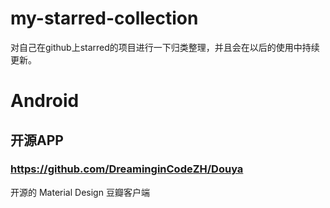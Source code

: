 # my-starred-collection
对自己在github上starred的项目进行一下归类整理，并且会在以后的使用中持续更新。

# Android
## 开源APP
### https://github.com/DreaminginCodeZH/Douya
开源的 Material Design 豆瓣客户端
